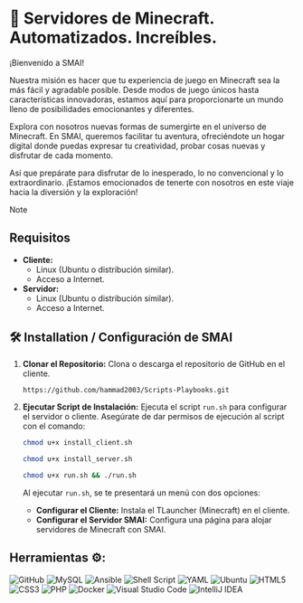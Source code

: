 # 🚀 Servidores de Minecraft. Automatizados. Increíbles.

¡Bienvenido a SMAI!

Nuestra misión es hacer que tu experiencia de juego en Minecraft sea la más fácil y agradable posible. Desde modos de juego únicos hasta características innovadoras, estamos aquí para proporcionarte un mundo lleno de posibilidades emocionantes y diferentes.

Explora con nosotros nuevas formas de sumergirte en el universo de Minecraft. En SMAI, queremos facilitar tu aventura, ofreciéndote un hogar digital donde puedas expresar tu creatividad, probar cosas nuevas y disfrutar de cada momento.

Así que prepárate para disfrutar de lo inesperado, lo no convencional y lo extraordinario. ¡Estamos emocionados de tenerte con nosotros en este viaje hacia la diversión y la exploración!


> [!NOTE]
> ## Requisitos
> - **Cliente:** 
>   - Linux (Ubuntu o distribución similar).
>   - Acceso a Internet.
> - **Servidor:**
>   - Linux (Ubuntu o distribución similar).
>   - Acceso a Internet.

## 🛠️ Installation / Configuración de SMAI

1. **Clonar el Repositorio:**
   Clona o descarga el repositorio de GitHub en el cliente.
   ```bash
   https://github.com/hammad2003/Scripts-Playbooks.git

3. **Ejecutar Script de Instalación:**
   Ejecuta el script `run.sh` para configurar el servidor o cliente. Asegúrate de dar permisos de ejecución al script con el comando:
    ```bash
    chmod u+x install_client.sh
    ```
    ```bash
    chmod u+x install_server.sh
    ```
    ```bash
    chmod u+x run.sh && ./run.sh
    ```
    
   Al ejecutar `run.sh`, se te presentará un menú con dos opciones:
   - **Configurar el Cliente:** Instala el TLauncher (Minecraft) en el cliente.
   - **Configurar el Servidor SMAI:** Configura una página para alojar servidores de Minecraft con SMAI.
  
## Herramientas ⚙:
![GitHub](https://img.shields.io/badge/github-%23121011.svg?style=for-the-badge&logo=github&logoColor=white)
![MySQL](https://img.shields.io/badge/mysql-4479A1.svg?style=for-the-badge&logo=mysql&logoColor=white)
![Ansible](https://img.shields.io/badge/ansible-%231A1918.svg?style=for-the-badge&logo=ansible&logoColor=white)
![Shell Script](https://img.shields.io/badge/shell_script-%23121011.svg?style=for-the-badge&logo=gnu-bash&logoColor=white)
![YAML](https://img.shields.io/badge/yaml-%23ffffff.svg?style=for-the-badge&logo=yaml&logoColor=151515)
![Ubuntu](https://img.shields.io/badge/Ubuntu-E95420?style=for-the-badge&logo=ubuntu&logoColor=white)
![HTML5](https://img.shields.io/badge/html5-%23E34F26.svg?style=for-the-badge&logo=html5&logoColor=white)
![CSS3](https://img.shields.io/badge/css3-%231572B6.svg?style=for-the-badge&logo=css3&logoColor=white)
![PHP](https://img.shields.io/badge/php-%23777BB4.svg?style=for-the-badge&logo=php&logoColor=white)
![Docker](https://img.shields.io/badge/docker-%230db7ed.svg?style=for-the-badge&logo=docker&logoColor=white)
![Visual Studio Code](https://img.shields.io/badge/Visual%20Studio%20Code-0078d7.svg?style=for-the-badge&logo=visual-studio-code&logoColor=white)
![IntelliJ IDEA](https://img.shields.io/badge/IntelliJIDEA-000000.svg?style=for-the-badge&logo=intellij-idea&logoColor=white)
